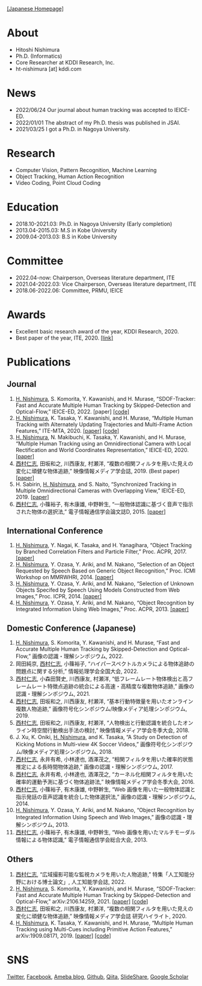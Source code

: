 [[Japanese Homepage]](index_jp.md)

# About
- Hitoshi Nishimura
- Ph.D. (Informatics)
- Core Researcher at KDDI Research, Inc.
- ht-nishimura [at] kddi.com

# News
- 2022/06/24 Our journal about human tracking was accepted to IEICE-ED.
- 2022/01/01 The abstract of my Ph.D. thesis was published in JSAI.
- 2021/03/25 I got a Ph.D. in Nagoya University.

# Research
- Computer Vision, Pattern Recognition, Machine Learning 
- Object Tracking, Human Action Recognition
- Video Coding, Point Cloud Coding

# Education
- 2018.10-2021.03: Ph.D. in Nagoya University (Early completion)
- 2013.04-2015.03: M.S in Kobe University
- 2009.04-2013.03: B.S in Kobe University

# Committee
- 2022.04-now: Chairperson, Overseas literature department, ITE
- 2021.04-2022.03: Vice Chairperson, Overseas literature department, ITE
- 2018.06-2022.06: Committee, PRMU, IEICE

# Awards
- Excellent basic research award of the year, KDDI Research, 2020.
- Best paper of the year, ITE, 2020. [[link]](https://www.ite.or.jp/content/awards/)

# Publications
## Journal
1. <u>H. Nishimura</u>, S. Komorita, Y. Kawanishi, and H. Murase,
“SDOF-Tracker: Fast and Accurate Multiple Human Tracking by Skipped-Detection and Optical-Flow,”
IEICE-ED, 2022. [paper] [[code]](https://github.com/hitottiez/sdof-tracker)
1. <u>H. Nishimura</u>, K. Tasaka, Y. Kawanishi, and H. Murase,
“Multiple Human Tracking with Alternately Updating Trajectories and Multi-Frame Action Features,”
ITE-MTA, 2020. [[paper]](https://www.jstage.jst.go.jp/article/mta/8/4/8_269/_pdf/-char/en) [[code]](https://github.com/hitottiez/mht-paf)
1. <u>H. Nishimura</u>, N. Makibuchi, K. Tasaka, Y. Kawanishi, and H. Murase,
“Multiple Human Tracking using an Omnidirectional Camera with Local Rectification and World Coordinates Representation,”
IEICE-ED, 2020. [[paper]](https://www.jstage.jst.go.jp/article/transinf/E103.D/6/E103.D_2019MVP0009/_pdf/-char/ja)
1. <u>西村仁志</u>, 田坂和之, 川西康友, 村瀬洋,
“複数の相関フィルタを用いた見えの変化に頑健な物体追跡,”
映像情報メディア学会誌, 2019. (Best paper) [[paper]](https://www.jstage.jst.go.jp/article/itej/73/5/73_1004/_pdf/-char/ja)
1. H. Sabirin, <u>H. Nishimura</u>, and S. Naito,
“Synchronized Tracking in Multiple Omnidirectional Cameras with Overlapping View,”
IEICE-ED, 2019. [[paper]](https://www.jstage.jst.go.jp/article/transinf/E102.D/11/E102.D_2018EDP7305/_pdf/-char/ja)
1. <u>西村仁志</u>, 小篠裕子, 有木康雄, 中野幹生,
“一般物体認識に基づく音声で指示された物体の選択法,”
電子情報通信学会論文誌D, 2015. [[paper]](https://search.ieice.org/bin/pdf_link.php?category=D&lang=J&year=2015&fname=j98-d_9_1265&abst=)

## International Conference
1. <u>H. Nishimura</u>, Y. Nagai, K. Tasaka, and H. Yanagihara,
“Object Tracking by Branched Correlation Filters and Particle Filter,”
Proc. ACPR, 2017. [[paper]](https://ieeexplore.ieee.org/stamp/stamp.jsp?tp=&arnumber=8575803)
1. <u>H. Nishimura</u>, Y. Ozasa, Y. Ariki, and M. Nakano,
“Selection of an Object Requested by Speech Based on Generic Object Recognition,”
Proc. ICMI Workshop on MMRWHRI, 2014. [[paper]](http://delivery.acm.org/10.1145/2670000/2666505/p23-nishimura.pdf?ip=192.26.91.225&id=2666505&acc=ACTIVE%20SERVICE&key=2D77E7682F10D892%2E2D77E7682F10D892%2E4D4702B0C3E38B35%2E4D4702B0C3E38B35&__acm__=1568865809_46c1b464b7777d0f3f414c1f021a4251)
1. <u>H. Nishimura</u>, Y. Ozasa, Y. Ariki, and M. Nakano,
“Selection of Unknown Objects Specifed by Speech Using Models Constructed from Web Images,”
Proc. ICPR, 2014. [[paper]](https://ieeexplore.ieee.org/stamp/stamp.jsp?tp=&arnumber=6976802)
1. <u>H. Nishimura</u>, Y. Ozasa, Y. Ariki, and M. Nakano,
“Object Recognition by Integrated Information Using Web Images,”
Proc. ACPR, 2013. [[paper]](http://www.me.cs.scitec.kobe-u.ac.jp/publications/papers/2013/ACPR2013_nishimura.pdf)

## Domestic Conference (Japanese)
1. <u>H. Nishimura</u>, S. Komorita, Y. Kawanishi, and H. Murase,
“Fast and Accurate Multiple Human Tracking by Skipped-Detection and Optical-Flow,”
画像の認識・理解シンポジウム, 2022.
1. 岡田純京, <u>西村仁志</u>, 小篠裕子,
“ハイパースペクトルカメラによる物体追跡の問題点に関する分析,”
情報処理学会全国大会, 2022.
1. <u>西村仁志</u>, 小森田賢史, 川西康友, 村瀬洋,
“低フレームレート物体検出と高フレームレート特徴点追跡の統合による高速・高精度な複数物体追跡,”
画像の認識・理解シンポジウム, 2021.
1. <u>西村仁志</u>, 田坂和之, 川西康友, 村瀬洋,
“基本行動特徴量を用いたオンライン複数人物追跡,”
画像符号化シンポジウム/映像メディア処理シンポジウム, 2019.
1. <u>西村仁志</u>, 田坂和之, 川西康友, 村瀬洋,
“人物検出と行動認識を統合したオンライン時空間行動検出手法の検討,”
映像情報メディア学会冬季大会, 2018.
1. J. Xu, K. Oniki, <u>H. Nishimura</u>, and K. Tasaka,
“A Study on Detection of Kicking Motions in Multi-view 4K Soccer Videos,”
画像符号化シンポジウム/映像メディア処理シンポジウム, 2018.
1. <u>西村仁志</u>, 永井有希, 小林達也, 酒澤茂之,
“相関フィルタを用いた確率的状態推定による長時間物体追跡,”
画像の認識・理解シンポジウム, 2017.
1. <u>西村仁志</u>, 永井有希, 小林達也, 酒澤茂之,
“カーネル化相関フィルタを用いた確率的運動予測に基づく物体追跡法,”
映像情報メディア学会冬季大会, 2016.
1. <u>西村仁志</u>, 小篠裕子, 有木康雄, 中野幹生,
“Web 画像を用いた一般物体認識と指示発話の音声認識を統合した物体選択法,”
画像の認識・理解シンポジウム, 2014.
1. <u>H. Nishimura</u>, Y. Ozasa, Y. Ariki, and M. Nakano,
“Object Recognition by Integrated Information Using Speech and Web Images,”
画像の認識・理解シンポジウム, 2013.
1. <u>西村仁志</u>, 小篠裕子, 有木康雄, 中野幹生,
“Web 画像を用いたマルチモーダル情報による物体認識,”
電子情報通信学会総合大会, 2013.

## Others
1. <u>西村仁志</u>,
“広域撮影可能な監視カメラを用いた人物追跡,”
特集「人工知能分野における博士論文」, 人工知能学会誌, 2022.
1. <u>H. Nishimura</u>, S. Komorita, Y. Kawanishi, and H. Murase,
“SDOF-Tracker: Fast and Accurate Multiple Human Tracking by Skipped-Detection and Optical-Flow,”
arXiv:2106.14259, 2021. [[paper]](https://arxiv.org/abs/2106.14259) [[code]](https://github.com/hitottiez/sdof-tracker)
1. <u>西村仁志</u>, 田坂和之, 川西康友, 村瀬洋,
“複数の相関フィルタを用いた見えの変化に頑健な物体追跡,”
映像情報メディア学会誌 研究ハイライト, 2020.
1. <u>H. Nishimura</u>, K. Tasaka, Y. Kawanishi, and H. Murase,
“Multiple Human Tracking using Multi-Cues including Primitive Action Features,”
arXiv:1909.08171, 2019. [[paper]](http://arxiv.org/abs/1909.08171) [[code]](https://github.com/hitottiez/mht-paf)

# SNS
[Twitter](https://twitter.com/hitottiez), 
[Facebook](https://www.facebook.com/hitoshi.nishimura.75), 
[Ameba blog](https://ameblo.jp/hitotties/), 
[Github](https://github.com/hitottiez), 
[Qiita](https://qiita.com/hitottiez), 
[SlideShare](https://www.slideshare.net/hitoshinishimura75), 
[Google Scholar](https://scholar.google.co.jp/citations?user=iIHuJfUAAAAJ&hl=ja&oi=sra)
